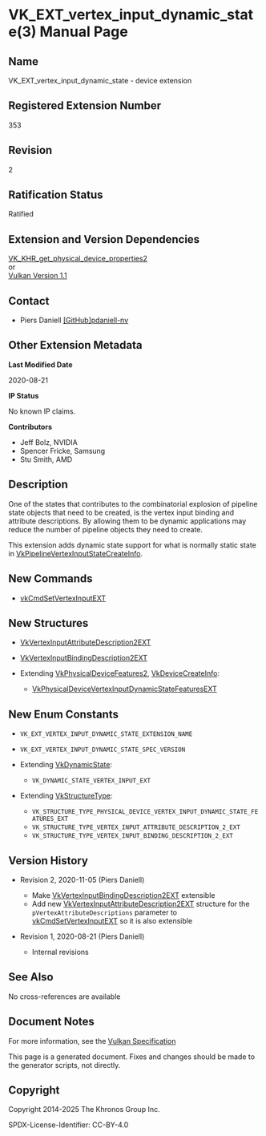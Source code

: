 # VK\_EXT\_vertex\_input\_dynamic\_state(3) Manual Page

## Name

VK\_EXT\_vertex\_input\_dynamic\_state - device extension



## [](#_registered_extension_number)Registered Extension Number

353

## [](#_revision)Revision

2

## [](#_ratification_status)Ratification Status

Ratified

## [](#_extension_and_version_dependencies)Extension and Version Dependencies

[VK\_KHR\_get\_physical\_device\_properties2](https://registry.khronos.org/vulkan/specs/latest/man/html/VK_KHR_get_physical_device_properties2.html)  
or  
[Vulkan Version 1.1](#versions-1.1)

## [](#_contact)Contact

- Piers Daniell [\[GitHub\]pdaniell-nv](https://github.com/KhronosGroup/Vulkan-Docs/issues/new?body=%5BVK_EXT_vertex_input_dynamic_state%5D%20%40pdaniell-nv%0A%2AHere%20describe%20the%20issue%20or%20question%20you%20have%20about%20the%20VK_EXT_vertex_input_dynamic_state%20extension%2A)

## [](#_other_extension_metadata)Other Extension Metadata

**Last Modified Date**

2020-08-21

**IP Status**

No known IP claims.

**Contributors**

- Jeff Bolz, NVIDIA
- Spencer Fricke, Samsung
- Stu Smith, AMD

## [](#_description)Description

One of the states that contributes to the combinatorial explosion of pipeline state objects that need to be created, is the vertex input binding and attribute descriptions. By allowing them to be dynamic applications may reduce the number of pipeline objects they need to create.

This extension adds dynamic state support for what is normally static state in [VkPipelineVertexInputStateCreateInfo](https://registry.khronos.org/vulkan/specs/latest/man/html/VkPipelineVertexInputStateCreateInfo.html).

## [](#_new_commands)New Commands

- [vkCmdSetVertexInputEXT](https://registry.khronos.org/vulkan/specs/latest/man/html/vkCmdSetVertexInputEXT.html)

## [](#_new_structures)New Structures

- [VkVertexInputAttributeDescription2EXT](https://registry.khronos.org/vulkan/specs/latest/man/html/VkVertexInputAttributeDescription2EXT.html)
- [VkVertexInputBindingDescription2EXT](https://registry.khronos.org/vulkan/specs/latest/man/html/VkVertexInputBindingDescription2EXT.html)
- Extending [VkPhysicalDeviceFeatures2](https://registry.khronos.org/vulkan/specs/latest/man/html/VkPhysicalDeviceFeatures2.html), [VkDeviceCreateInfo](https://registry.khronos.org/vulkan/specs/latest/man/html/VkDeviceCreateInfo.html):
  
  - [VkPhysicalDeviceVertexInputDynamicStateFeaturesEXT](https://registry.khronos.org/vulkan/specs/latest/man/html/VkPhysicalDeviceVertexInputDynamicStateFeaturesEXT.html)

## [](#_new_enum_constants)New Enum Constants

- `VK_EXT_VERTEX_INPUT_DYNAMIC_STATE_EXTENSION_NAME`
- `VK_EXT_VERTEX_INPUT_DYNAMIC_STATE_SPEC_VERSION`
- Extending [VkDynamicState](https://registry.khronos.org/vulkan/specs/latest/man/html/VkDynamicState.html):
  
  - `VK_DYNAMIC_STATE_VERTEX_INPUT_EXT`
- Extending [VkStructureType](https://registry.khronos.org/vulkan/specs/latest/man/html/VkStructureType.html):
  
  - `VK_STRUCTURE_TYPE_PHYSICAL_DEVICE_VERTEX_INPUT_DYNAMIC_STATE_FEATURES_EXT`
  - `VK_STRUCTURE_TYPE_VERTEX_INPUT_ATTRIBUTE_DESCRIPTION_2_EXT`
  - `VK_STRUCTURE_TYPE_VERTEX_INPUT_BINDING_DESCRIPTION_2_EXT`

## [](#_version_history)Version History

- Revision 2, 2020-11-05 (Piers Daniell)
  
  - Make [VkVertexInputBindingDescription2EXT](https://registry.khronos.org/vulkan/specs/latest/man/html/VkVertexInputBindingDescription2EXT.html) extensible
  - Add new [VkVertexInputAttributeDescription2EXT](https://registry.khronos.org/vulkan/specs/latest/man/html/VkVertexInputAttributeDescription2EXT.html) structure for the `pVertexAttributeDescriptions` parameter to [vkCmdSetVertexInputEXT](https://registry.khronos.org/vulkan/specs/latest/man/html/vkCmdSetVertexInputEXT.html) so it is also extensible
- Revision 1, 2020-08-21 (Piers Daniell)
  
  - Internal revisions

## [](#_see_also)See Also

No cross-references are available

## [](#_document_notes)Document Notes

For more information, see the [Vulkan Specification](https://registry.khronos.org/vulkan/specs/latest/html/vkspec.html#VK_EXT_vertex_input_dynamic_state)

This page is a generated document. Fixes and changes should be made to the generator scripts, not directly.

## [](#_copyright)Copyright

Copyright 2014-2025 The Khronos Group Inc.

SPDX-License-Identifier: CC-BY-4.0